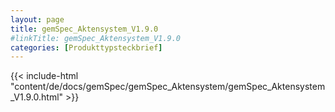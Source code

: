 ```yaml
---
layout: page
title: gemSpec_Aktensystem_V1.9.0
#linkTitle: gemSpec_Aktensystem_V1.9.0
categories: [Produkttypsteckbrief]
---
```

{{< include-html "content/de/docs/gemSpec/gemSpec_Aktensystem/gemSpec_Aktensystem_V1.9.0.html" >}}